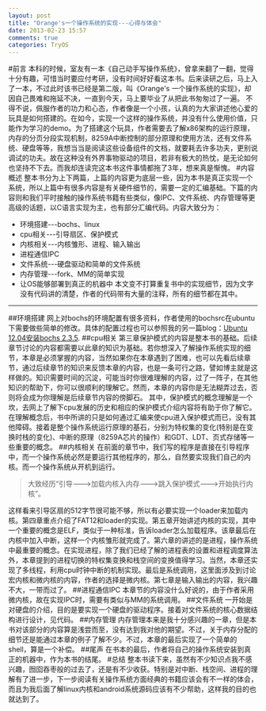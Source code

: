 ```yaml
---
layout: post
title: "Orange's一个操作系统的实现---心得与体会"
date: 2013-02-23 15:57
comments: true
categories: TryOS
---
```


#前言
本科的时候，室友有一本《自己动手写操作系统》，曾拿来翻了一翻，觉得十分有趣，可惜当时要应付考研，没有时间好好看这本书。后来读研之后，马上入了一本，不过此时该书已经是第二版，叫《Orange's 一个操作系统的实现》，却因自己畏难和拖延不决，一直到今天，马上要毕业了从把此书匆匆过了一遍。
不得不说，佩服作者的功力和心态，作者像是一个小孩，认真的为大家讲述他心爱的玩具是如何搭建的。在如今，实现一个这样的操作系统，并没有什么使用价值，只能作为学习的demo。为了搭建这个玩具，作者需要去了解x86架构的运行原理，内存的分页分段实现机制，8259A中断控制的部分原理和使用方法，还有文件系统、硬盘等等，我想当当是阅读这些设备组件的文档，就要耗去许多功夫，更别说调试的功夫。故在这种没有外界事物驱动的项目，若非有极大的热忱，是无论如何也坚持不下去。而我却连读完这本书这件事情都拖了3年，想来真是惭愧。
#内容概述
整本书分为上下两篇，上篇的内容更为底层一些，因为本书是真正实现一个系统，所以上篇中有很多内容是有关硬件细节的，需要一定的汇编基础。下篇的内容则和我们平时接触的操作系统书籍有些类似，像IPC、文件系统、内存管理等更高级的话题，以C语言实现为主，也有部分汇编代码。内容大致分为：
* 环境搭建---bochs、linux
* cpu相关---引导扇区、保护模式
* 内核相关---内核雏形、进程、输入输出
* 进程通信IPC
* 文件系统---硬盘驱动和简单的文件系统
* 内存管理---fork、MM的简单实现
* 让OS能够部署到真正的机器中
本文变不打算重复书中的实现细节，因为文字没有代码讲的清楚，作者的代码带有大量的注释，所有的细节都在其中。
***
<!--more-->
##环境搭建
网上对bochs的环境配置有很多资料，作者使用的bochsrc在ubuntu下需要做些简单的修改。具体的配置过程也可以参照我的另一篇blog：[Ubuntu 12.04安装bochs 2.3.5](http://whbzju.github.com/blog/2013/02/04/bochs-config/).
##cpu相关
第三章保护模式的内容是整本书的基础。后续章节讨论的内容都需要以此章的知识为基础。若你想深入了解操作系统实现的细节，本章是必须掌握的内容，当然如果你在本章遇到了困难，也可以先看后续章节，通过后续章节的知识来反馈本章的内容，也是一条可行之路，譬如博主就是这样做的。知识需要时间的沉淀，可能当时你很难理解的内容，过了一阵子，在其他知识的帮助下，你可以很顺利的理解它。然而，本章的内容你是无法糊弄过去，否则将会成为你理解是后续章节内容的傍脚石。
其中，保护模式的概念理解是一个坎，去网上了解下cpu发展的历史和相应的保护模式介绍内容将有助于你了解它。在理解概念后，书中所讲的只是如何通过汇编来使cpu进入保护模式而已，没有其他障碍。接着是整个操作系统运行原理的基石，分别为特权集的变化(特别是在变换时栈的变化)、中断的原理（8259A芯片的操作）和GDT、LDT、页式存储等一些重要的概念。
##内核相关
在前面的章节中，我们写的程序是直接在引导程序中，而一个操作系统必然是要运行其他程序的，那么，自然要实现我们自己的内核。而一个操作系统从开机到运行。
> 大致经历“引导--->加载内核入内存--->跳入保护模式--->开始执行内核”。

这样看来引导区扇的512字节很可能不够，所以有必要实现一个loader来加载内核。第四章重点介绍了FAT12和loader的实现。第五章开始讲述内核的实现，其中一个重要的概念是ELF，类似于一种标准，告诉loader怎么加载程序。该章最后在内核中加入中断，这样一个内核雏形就完成了。第六章的讲述的是进程，操作系统中最重要的概念。在实现进程，除了我们已经了解的进程表的设置和进程调度算法外，本章提到的进程切换的特权集变换和栈空间的变换值得学习。当然，本章还实现了多线程，利用cpu时钟中断的机制实现。最后是系统调用，这里面涉及到讨论宏内核和微内核的内容，作者的选择是微内核。第七章是输入输出的内容，我兴趣不大，一带而过了。
##进程通信IPC
本章节的内容没什么好说的，由于作者采用微内核，故在实现IPC时，需要有类似与MM的系统调用。
##文件系统
一开始是对硬盘的介绍，目的是要实现一个硬盘的驱动程序。接着对文件系统的核心数据结构进行设计，见代码。
##内存管理
内存管理本来是我十分感兴趣的一章，但是本书对该部分的内容算是浅尝而至，没有达到我对他的期望。不过，关于内存分配的细节还是能通过本章的例子了解不少。不过，本章的最后实现了一个简单的shell，算是一个补偿。
##尾声
在书本的最后，作者将自己的操作系统安装到真正的机器中，作为本书的结尾。
#总结
整本书读下来，虽然有不少知识点我不感兴趣，囫囵吞枣般的过去了，还是有不少收获。特别是对中断、栈空间、进程的理解有了进一步，下一步阅读有关操作系统方面经典的书籍应该会有不一样的体会，而且为我后面了解linux内核和android系统源码应该有不少帮助，这样我的目的也就达到了。
